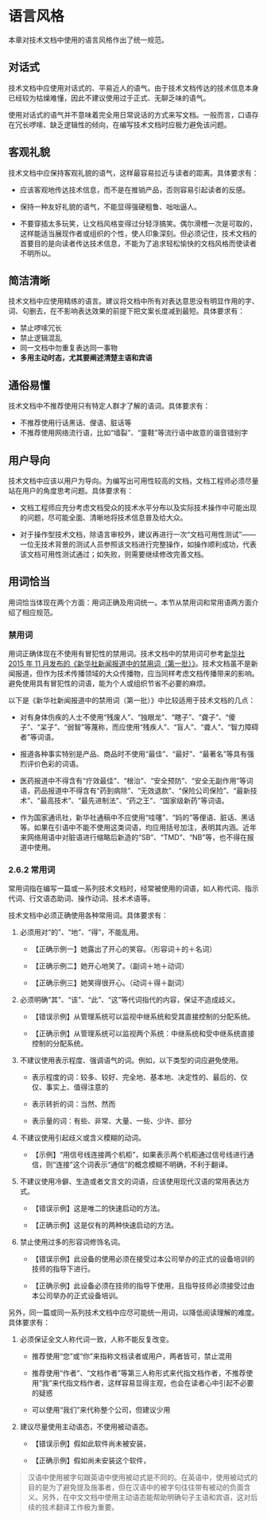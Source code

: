 # 语言风格

本章对技术文档中使用的语言风格作出了统一规范。

## 对话式

技术文档中应使用对话式的、平易近人的语气。由于技术文档传达的技术信息本身已经较为枯燥难懂，因此不建议使用过于正式、无聊乏味的语气。

使用对话式的语气并不意味着完全用日常说话的方式来写文档。一般而言，口语存在冗长啰嗦、缺乏逻辑性的倾向，在编写技术文档时应极力避免该问题。

## 客观礼貌

技术文档中应保持客观礼貌的语气，这样最容易拉近与读者的距离。具体要求有： 

- 应该客观地传达技术信息，而不是在推销产品，否则容易引起读者的反感。

- 保持一种友好礼貌的语气，不能显得强硬粗鲁、咄咄逼人。

- 不要穿插太多玩笑，让文档风格变得过分轻浮搞笑。偶尔滑稽一次是可取的，这样能适当展现作者或组织的个性，使人印象深刻。但必须记住，技术文档的首要目的是向读者传达技术信息，不能为了追求轻松愉快的文档风格而使读者不明所以。

## 简洁清晰

技术文档中应使用精练的语言。建议将文档中所有对表达意思没有明显作用的字、词、句删去，在不影响表达效果的前提下把文案长度减到最短。具体要求有：

- 禁止啰嗦冗长
- 禁止逻辑混乱
- 同一文档中勿重复表达同一事物
- **多用主动时态，尤其要阐述清楚主语和宾语**

## 通俗易懂

技术文档中不推荐使用只有特定人群才了解的语词。具体要求有：

- 不推荐使用行话黑话、俚语、脏话等
- 不推荐使用网络流行语，比如“墙裂”、“童鞋”等流行语中故意的谐音错别字

## 用户导向

技术文档中应该以用户为导向。为编写出可用性较高的文档，文档工程师必须尽量站在用户的角度思考问题。具体要求有：

- 文档工程师应充分考虑文档受众的技术水平分布以及实际技术操作中可能出现的问题，尽可能全面、清晰地将技术信息普及给大众。

- 对于操作型技术文档，除语言审校外，建议再进行一次“文档可用性测试”——一位无技术背景的测试人员参照该文档进行完整操作，如操作顺利成功，代表该文档可用性测试通过；如失败，则需要继续修改完善文档。

## 用词恰当

用词恰当体现在两个方面：用词正确及用词统一。本节从禁用词和常用语两方面介绍了相应规范。

### 禁用词

用词正确体现在不使用有冒犯性的禁用词。技术文档中的禁用词可参考[新华社 2015 年 11 月发布的《新华社新闻报道中的禁用词（第一批）》](https://www.digitaling.com/articles/22975.html)。技术文档虽不是新闻报道，但作为技术传播领域的大众传播物，应当同样考虑文档传播带来的影响。避免使用具有冒犯性的词语，能为个人或组织节省不必要的麻烦。 

以下是《新华社新闻报道中的禁用词（第一批）》中比较适用于技术文档的几点： 

- 对有身体伤疾的人士不使用“残废人”、“独眼龙”、“瞎子”、“聋子”、“傻子”、“呆子”、“弱智”等蔑称，而应使用“残疾人”、“盲人”、“聋人”、“智力障碍者”等词语。

- 报道各种事实特别是产品、商品时不使用“最佳”、“最好”、“最著名”等具有强烈评价色彩的词语。

- 医药报道中不得含有“疗效最佳”、“根治”、“安全预防”、“安全无副作用”等词语，药品报道中不得含有“药到病除”、“无效退款”、“保险公司保险”、“最新技术”、“最高技术”、“最先进制法”、“药之王”、“国家级新药”等词语。

- 作为国家通讯社，新华社通稿中不应使用“哇噻”、“妈的”等俚语、脏话、黑话等。如果在引语中不能不使用这类词语，均应用括号加注，表明其内涵。近年来网络用语中对脏语进行缩略后新造的“SB”、“TMD”、“NB”等，也不得在报道中使用。

### 2.6.2 常用词

常用词指在编写一篇或一系列技术文档时，经常被使用的词语，如人称代词、指示代词、行文语态助词、操作动词、技术术语等。

技术文档中必须正确使用各种常用词。具体要求有：

1. 必须用对“的”、“地”、“得”，不能乱用。

   - 【正确示例一】她露出了开心的笑容。（形容词＋的＋名词）

   - 【正确示例二】她开心地笑了。（副词＋地＋动词）

   - 【正确示例三】她笑得很开心。（动词＋得＋副词）

2. 必须明确“其”、“该”、“此”、“这”等代词指代的内容，保证不造成歧义。

   - 【错误示例】从管理系统可以监视中继系统和受其直接控制的分配系统。

   - 【正确示例】从管理系统可以监视两个系统：中继系统和受中继系统直接控制的分配系统。

3. 不建议使用表示程度、强调语气的词。例如，以下类型的词应避免使用。

   - 表示程度的词：较多、较好、完全地、基本地、决定性的、最后的、仅仅、事实上、值得注意的

   - 表示转折的词：当然、然而

   - 表示量的词：有些、非常、大量、一些、少许、部分

4. 不建议使用引起歧义或含义模糊的动词。

   - 【示例】“用信号线连接两个机柜”，如果表示两个机柜通过信号线进行通信，则“连接”这个词表示“通信”的概念模糊不明确，不利于翻译。

5. 不建议使用冷僻、生造或者文言文的词语，应该使用现代汉语的常用表达方式。

   - 【错误示例】这是唯二的快速启动的方法。

   - 【正确示例】这是仅有的两种快速启动的方法。

6. 禁止使用过多的形容词修饰名词。

   - 【错误示例】此设备的使用必须在接受过本公司举办的正式的设备培训的技师的指导下进行。

   - 【正确示例】此设备必须在技师的指导下使用，且指导技师必须接受过由本公司举办的正式设备培训。

另外，同一篇或同一系列技术文档中应尽可能统一用词，以降低阅读理解的难度。具体要求有： 

1. 必须保证全文人称代词一致，人称不能反复改变。

   - 推荐使用“您”或“你”来指称文档读者或用户，两者皆可，禁止混用

   - 推荐使用“作者”、“文档作者”等第三人称形式来代指文档作者，不推荐使用“我”来代指文档作者，这样容易显得主观，也会在读者心中引起不必要的疑惑

   - 可以使用“我们”来代称整个公司，但建议少用

2. 建议尽量使用主动语态，不使用被动语态。

   - 【错误示例】假如此软件尚未被安装，

   - 【正确示例】假如尚未安装这个软件，

> 汉语中使用被字句跟英语中使用被动式是不同的。在英语中，使用被动式的目的是为了避免提及施事者，但在汉语中的被字句往往带有被动的负面含义。另外，在中文文档中使用主动语态能帮助明确句子主语和宾语，这对后续的技术翻译工作极为重要。
